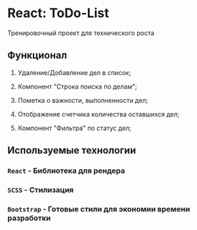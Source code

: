 # React: ToDo-List
Тренировочный проект для технического роста

## Функционал

1) Удаление/Добавление дел в список;

2) Компонент "Строка поиска по делам";

3) Пометка о важности, выполненности дел;

4) Отображение счетчика количества оставшихся дел;

5) Компонент "Фильтра" по статус дел;


## Используемые технологии

### `React` - Библиотека для рендера
### `SCSS` - Стилизация
### `Bootstrap` - Готовые стили для экономии времени разработки

